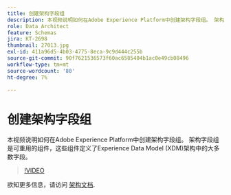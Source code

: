 ```yaml
---
title: 创建架构字段组
description: 本视频说明如何在Adobe Experience Platform中创建架构字段组。 架构字段组是可重用的组件，这些组件定义了Experience Data Model (XDM)架构中的大多数字段。
role: Data Architect
feature: Schemas
jira: KT-2698
thumbnail: 27013.jpg
exl-id: 411a96d5-4b03-4775-8eca-9c9d444c255b
source-git-commit: 90f7621536573f60ac6585404b1ac0e49cb08496
workflow-type: tm+mt
source-wordcount: '80'
ht-degree: 7%

---
```


# 创建架构字段组

本视频说明如何在Adobe Experience Platform中创建架构字段组。 架构字段组是可重用的组件，这些组件定义了Experience Data Model (XDM)架构中的大多数字段。

>[!VIDEO](https://video.tv.adobe.com/v/27013?quality=12&learn=on)

欲知更多信息，请访问 [架构文档](https://experienceleague.adobe.com/docs/experience-platform/xdm/home.html?lang=zh-Hans).